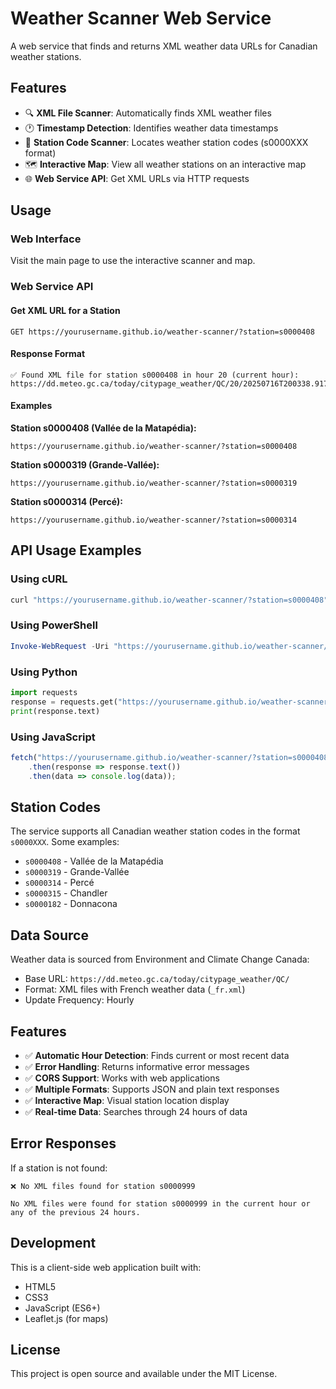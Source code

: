 # Weather Scanner Web Service

A web service that finds and returns XML weather data URLs for Canadian weather stations.

## Features

- 🔍 **XML File Scanner**: Automatically finds XML weather files
- 🕐 **Timestamp Detection**: Identifies weather data timestamps
- 📍 **Station Code Scanner**: Locates weather station codes (s0000XXX format)
- 🗺️ **Interactive Map**: View all weather stations on an interactive map
- 🌐 **Web Service API**: Get XML URLs via HTTP requests

## Usage

### Web Interface
Visit the main page to use the interactive scanner and map.

### Web Service API

#### Get XML URL for a Station
```
GET https://yourusername.github.io/weather-scanner/?station=s0000408
```

#### Response Format
```
✅ Found XML file for station s0000408 in hour 20 (current hour): https://dd.meteo.gc.ca/today/citypage_weather/QC/20/20250716T200338.917Z_MSC_CitypageWeather_s0000408_fr.xml
```

#### Examples

**Station s0000408 (Vallée de la Matapédia):**
```
https://yourusername.github.io/weather-scanner/?station=s0000408
```

**Station s0000319 (Grande-Vallée):**
```
https://yourusername.github.io/weather-scanner/?station=s0000319
```

**Station s0000314 (Percé):**
```
https://yourusername.github.io/weather-scanner/?station=s0000314
```

## API Usage Examples

### Using cURL
```bash
curl "https://yourusername.github.io/weather-scanner/?station=s0000408"
```

### Using PowerShell
```powershell
Invoke-WebRequest -Uri "https://yourusername.github.io/weather-scanner/?station=s0000408" -UseBasicParsing
```

### Using Python
```python
import requests
response = requests.get("https://yourusername.github.io/weather-scanner/?station=s0000408")
print(response.text)
```

### Using JavaScript
```javascript
fetch("https://yourusername.github.io/weather-scanner/?station=s0000408")
    .then(response => response.text())
    .then(data => console.log(data));
```

## Station Codes

The service supports all Canadian weather station codes in the format `s0000XXX`. Some examples:

- `s0000408` - Vallée de la Matapédia
- `s0000319` - Grande-Vallée
- `s0000314` - Percé
- `s0000315` - Chandler
- `s0000182` - Donnacona

## Data Source

Weather data is sourced from Environment and Climate Change Canada:
- Base URL: `https://dd.meteo.gc.ca/today/citypage_weather/QC/`
- Format: XML files with French weather data (`_fr.xml`)
- Update Frequency: Hourly

## Features

- ✅ **Automatic Hour Detection**: Finds current or most recent data
- ✅ **Error Handling**: Returns informative error messages
- ✅ **CORS Support**: Works with web applications
- ✅ **Multiple Formats**: Supports JSON and plain text responses
- ✅ **Interactive Map**: Visual station location display
- ✅ **Real-time Data**: Searches through 24 hours of data

## Error Responses

If a station is not found:
```
❌ No XML files found for station s0000999

No XML files were found for station s0000999 in the current hour or any of the previous 24 hours.
```

## Development

This is a client-side web application built with:
- HTML5
- CSS3
- JavaScript (ES6+)
- Leaflet.js (for maps)

## License

This project is open source and available under the MIT License. 